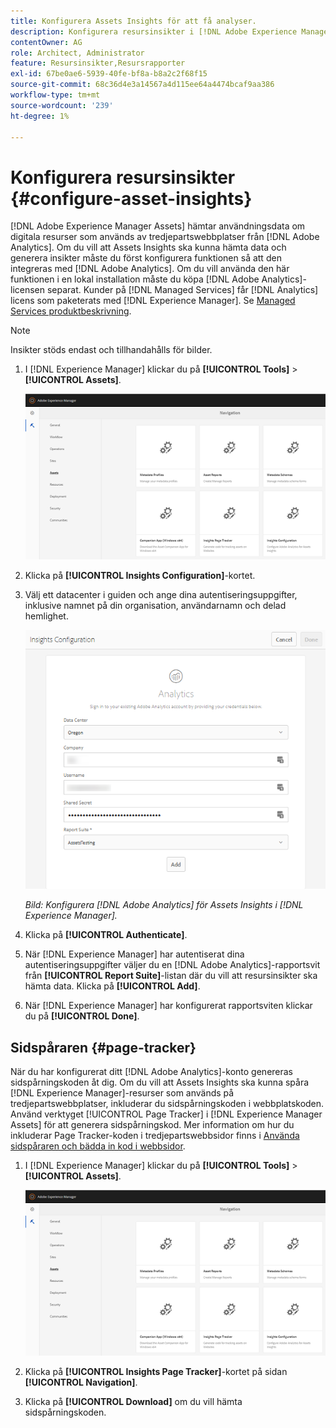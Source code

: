 ```yaml
---
title: Konfigurera Assets Insights för att få analyser.
description: Konfigurera resursinsikter i [!DNL Adobe Experience Manager Assets].
contentOwner: AG
role: Architect, Administrator
feature: Resursinsikter,Resursrapporter
exl-id: 67be0ae6-5939-40fe-bf8a-b8a2c2f68f15
source-git-commit: 68c36d4e3a14567a4d115ee64a4474bcaf9aa386
workflow-type: tm+mt
source-wordcount: '239'
ht-degree: 1%

---
```


# Konfigurera resursinsikter {#configure-asset-insights}

[!DNL Adobe Experience Manager Assets] hämtar användningsdata om digitala resurser som används av tredjepartswebbplatser från  [!DNL Adobe Analytics]. Om du vill att Assets Insights ska kunna hämta data och generera insikter måste du först konfigurera funktionen så att den integreras med [!DNL Adobe Analytics]. Om du vill använda den här funktionen i en lokal installation måste du köpa [!DNL Adobe Analytics]-licensen separat. Kunder på [!DNL Managed Services] får [!DNL Analytics] licens som paketerats med [!DNL Experience Manager]. Se [Managed Services produktbeskrivning](https://helpx.adobe.com/legal/product-descriptions/adobe-experience-manager-managed-services.html).

>[!NOTE]
>
>Insikter stöds endast och tillhandahålls för bilder.

1. I [!DNL Experience Manager] klickar du på **[!UICONTROL Tools]** > **[!UICONTROL Assets]**.

   ![chlimage_1-72](assets/chlimage_1-210.png)

1. Klicka på **[!UICONTROL Insights Configuration]**-kortet.
1. Välj ett datacenter i guiden och ange dina autentiseringsuppgifter, inklusive namnet på din organisation, användarnamn och delad hemlighet.

   ![Konfigurera Adobe Analytics för Assets Insights i Experience Manager](assets/insights_config2.png)

   *Bild: Konfigurera  [!DNL Adobe Analytics] för Assets Insights i  [!DNL Experience Manager].*

1. Klicka på **[!UICONTROL Authenticate]**.
1. När [!DNL Experience Manager] har autentiserat dina autentiseringsuppgifter väljer du en [!DNL Adobe Analytics]-rapportsvit från **[!UICONTROL Report Suite]**-listan där du vill att resursinsikter ska hämta data. Klicka på **[!UICONTROL Add]**.
1. När [!DNL Experience Manager] har konfigurerat rapportsviten klickar du på **[!UICONTROL Done]**.

## Sidspåraren {#page-tracker}

När du har konfigurerat ditt [!DNL Adobe Analytics]-konto genereras sidspårningskoden åt dig. Om du vill att Assets Insights ska kunna spåra [!DNL Experience Manager]-resurser som används på tredjepartswebbplatser, inkluderar du sidspårningskoden i webbplatskoden. Använd verktyget [!UICONTROL Page Tracker] i [!DNL Experience Manager Assets] för att generera sidspårningskod. Mer information om hur du inkluderar Page Tracker-koden i tredjepartswebbsidor finns i [Använda sidspåraren och bädda in kod i webbsidor](/help/assets/use-page-tracker.md).

1. I [!DNL Experience Manager] klickar du på **[!UICONTROL Tools]** > **[!UICONTROL Assets]**.

   ![chlimage_1-73](assets/chlimage_1-214.png)

1. Klicka på **[!UICONTROL Insights Page Tracker]**-kortet på sidan **[!UICONTROL Navigation]**.
1. Klicka på **[!UICONTROL Download]** om du vill hämta sidspårningskoden.
